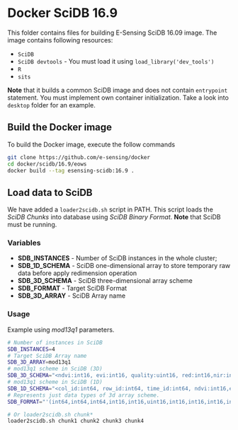 # Docker SciDB 16.9

This folder contains files for building E-Sensing SciDB 16.09 image. The image contains following resources:

- `SciDB`
- `SciDB devtools` - You must load it using `load_library('dev_tools')`
- `R`
- `sits`

**Note** that it builds a common SciDB image and does not contain `entrypoint` statement. You must implement own container initialization. Take a look into `desktop` folder for an example.

## Build the Docker image

To build the Docker image, execute the follow commands 
```bash
git clone https://github.com/e-sensing/docker 
cd docker/scidb/16.9/eows
docker build --tag esensing-scidb:16.9 .
```

## Load data to SciDB

We have added a `loader2scidb.sh` script in PATH. This script loads the *SciDB Chunks* into database using *SciDB Binary Format*.
**Note** that SciDB must be running. 

### Variables

- **SDB_INSTANCES** - Number of SciDB instances in the whole cluster;
- **SDB_1D_SCHEMA** - SciDB one-dimensional array to store temporary raw data before apply redimension operation
- **SDB_3D_SCHEMA** - SciDB three-dimensional array scheme
- **SDB_FORMAT** - Target SciDB Format
- **SDB_3D_ARRAY** - SciDB Array name

### Usage

Example using *mod13q1* parameters.

```bash
# Number of instances in SciDB
SDB_INSTANCES=4
# Target SciDB Array name
SDB_3D_ARRAY=mod13q1
# mod13q1 scheme in SciDB (3D)
SDB_3D_SCHEMA="<ndvi:int16, evi:int16, quality:uint16, red:int16,nir:int16, blue:int16, mir:int16, view_zenith:int16, sun_zenith:int16,relative_azimuth:int16, day_of_year:int16, reliability:int8>[col_id=60000:60760:0:40; row_id=48640:49080:0:40; time_id=0:511:0:512]"
# mod13q1 scheme in SciDB (1D)
SDB_1D_SCHEMA="<col_id:int64, row_id:int64, time_id:int64, ndvi:int16,evi:int16, quality:uint16, red:int16, nir:int16, blue:int16, mir:int16,view_zenith:int16, sun_zenith:int16, relative_azimuth:int16,day_of_year:int16, reliability:int8> [i=0:*]"
# Represents just data types of 3d array scheme.
SDB_FORMAT="'(int64,int64,int64,int16,int16,uint16,int16,int16,int16,int16,int16,int16,int16,int16,int8)'"

# Or loader2scidb.sh chunk*
loader2scidb.sh chunk1 chunk2 chunk3 chunk4
```